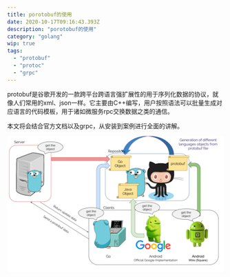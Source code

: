 ```yaml
---
title: porotobuf的使用
date: 2020-10-17T09:16:43.393Z
description: "porotobuf的使用"
category: "golang"
wip: true
tags:
  - "protobuf"
  - "protoc"
  - "grpc"
---
```

protobuf是谷歌开发的一款跨平台跨语言强扩展性的用于序列化数据的协议，就像人们常用的xml、json一样。它主要由C++编写，用户按照语法可以批量生成对应语言的代码模板，用于诸如微服务rpc交换数据之类的通信。

本文将会结合官方文档以及grpc，从安装到案例进行全面的讲解。

![](./protobuf.png)